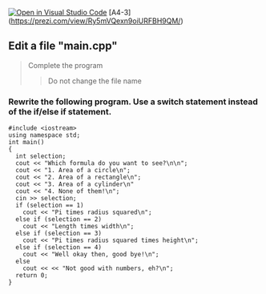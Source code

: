 [![Open in Visual Studio Code](https://classroom.github.com/assets/open-in-vscode-c66648af7eb3fe8bc4f294546bfd86ef473780cde1dea487d3c4ff354943c9ae.svg)](https://classroom.github.com/online_ide?assignment_repo_id=8659658&assignment_repo_type=AssignmentRepo)
[A4-3] (https://prezi.com/view/Ry5mVQexn9oiURFBH9QM/)

<!--
## ![A6-1](https://nimbus-screenshots.s3.amazonaws.com/s/31c59c7c689afb721fa60bf9522d57bc.png) -->

## Edit a file "main.cpp"

> Complete the program
>
> > Do not change the file name


### Rewrite the following program. Use a switch statement instead of the if/else if statement.
```
#include <iostream>
using namespace std;
int main()
{
  int selection;
  cout << "Which formula do you want to see?\n\n";
  cout << "1. Area of a circle\n";
  cout << "2. Area of a rectangle\n";
  cout << "3. Area of a cylinder\n"
  cout << "4. None of them!\n";
  cin >> selection;
  if (selection == 1)
    cout << "Pi times radius squared\n";
  else if (selection == 2)
    cout << "Length times width\n";
  else if (selection == 3)
    cout << "Pi times radius squared times height\n";
  else if (selection == 4)
    cout << "Well okay then, good bye!\n";
  else
    cout << << "Not good with numbers, eh?\n";
  return 0;
}
```

